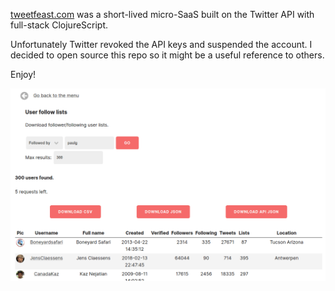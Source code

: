[tweetfeast.com](https://tweetfeast.com) was a short-lived micro-SaaS built on the Twitter API with full-stack ClojureScript.

Unfortunately Twitter revoked the API keys and suspended the account.
I decided to open source this repo so it might be a useful reference to others.

Enjoy!

![TweetFeast screencast GIF](./screencast.gif)
